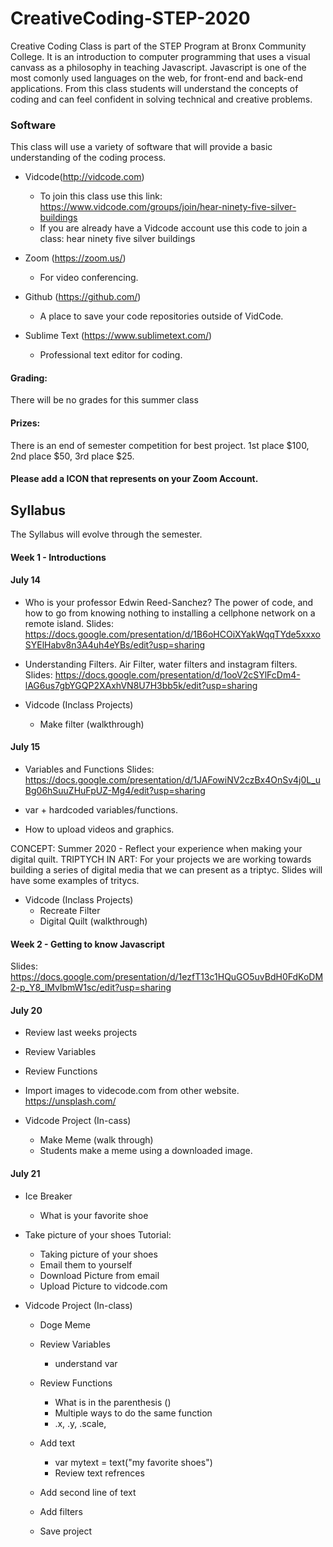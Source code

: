 # CreativeCoding-STEP-2020

Creative Coding Class is part of the STEP Program at Bronx Community College. It is an introduction to computer programming that uses a visual canvass as a philosophy in teaching Javascript. Javascript is one of the most comonly used languages on the web, for front-end and back-end applications.  From this class students will understand the concepts of coding and can feel confident in solving technical and creative problems.  


### Software
This class will use a variety of software that will provide a basic understanding of the coding process.  

- Vidcode(http://vidcode.com) 
  - To join this class use this link: https://www.vidcode.com/groups/join/hear-ninety-five-silver-buildings 
  - If you are already have a Vidcode account use this code to join a class:  hear ninety five silver buildings

- Zoom (https://zoom.us/) 
    - For video conferencing. 

- Github (https://github.com/)
    - A place to save your code repositories outside of VidCode. 

- Sublime Text (https://www.sublimetext.com/)  
  - Professional text editor for coding.   

#### Grading: 
There will be no grades for this summer class

#### Prizes: 
There is an end of semester competition for best project.  1st place $100, 2nd place $50, 3rd place $25. 

#### Please add a ICON that represents on your Zoom Account. 


## Syllabus 
The Syllabus will evolve through the semester. 


#### Week 1 - Introductions
#### July 14
- Who is your professor Edwin Reed-Sanchez? The power of code, and how to go from knowing nothing to installing a cellphone network on a remote island. 
  Slides: https://docs.google.com/presentation/d/1B6oHCOiXYakWqqTYde5xxxoSYElHabv8n3A4uh4eYBs/edit?usp=sharing  

- Understanding Filters.  Air Filter, water filters and instagram filters.  
  Slides: https://docs.google.com/presentation/d/1ooV2cSYlFcDm4-lAG6us7gbYGQP2XAxhVN8U7H3bb5k/edit?usp=sharing

- Vidcode (Inclass Projects)
  - Make filter (walkthrough)

#### July 15
- Variables and Functions
  Slides: https://docs.google.com/presentation/d/1JAFowiNV2czBx4OnSv4j0L_uBg06hSuuZHuFpUZ-Mg4/edit?usp=sharing

- var + hardcoded variables/functions. 
- How to upload videos and graphics. 

CONCEPT: Summer 2020 - Reflect your experience when making your digital quilt. TRIPTYCH IN ART:  For your projects we are working towards building a series of digital media that we can present as a triptyc. Slides will have some examples of tritycs. 

- Vidcode (Inclass Projects)
  - Recreate Filter
  - Digital Quilt (walkthrough) 


#### Week 2 - Getting to know Javascript
Slides: https://docs.google.com/presentation/d/1ezfT13c1HQuGO5uvBdH0FdKoDM2-p_Y8_lMvlbmW1sc/edit?usp=sharing

#### July 20
- Review last weeks projects
- Review Variables 
- Review Functions
- Import images to videcode.com from other website. https://unsplash.com/

- Vidcode Project (In-cass) 
  - Make Meme (walk through)
  - Students make a meme using a downloaded image. 


#### July 21

- Ice Breaker
  - What is your favorite shoe

- Take picture of your shoes
  Tutorial: 
  - Taking picture of your shoes
  - Email them to yourself
  - Download Picture from email
  - Upload Picture to vidcode.com

- Vidcode Project (In-class)
  - Doge Meme
  
   - Review Variables
     - understand var
     
   - Review Functions
     - What is in the parenthesis ()
     - Multiple ways to do the same function
     - .x, .y, .scale,  
  
   - Add text 
     - var mytext = text("my favorite shoes")
     - Review text refrences
     
   - Add second line of text
   - Add filters   
   - Save project

